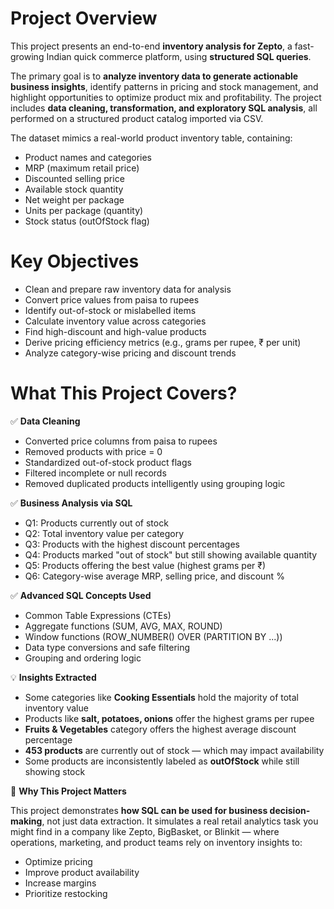 # Project Overview
This project presents an end-to-end **inventory analysis for Zepto**, a fast-growing Indian quick commerce platform, using **structured SQL queries**.

The primary goal is to **analyze inventory data to generate actionable business insights**, identify patterns in pricing and stock management, and highlight opportunities to optimize product mix and profitability. The project includes **data cleaning, transformation, and exploratory SQL analysis**, all performed on a structured product catalog imported via CSV.

The dataset mimics a real-world product inventory table, containing:

- Product names and categories
- MRP (maximum retail price)
- Discounted selling price
- Available stock quantity
- Net weight per package
- Units per package (quantity)
- Stock status (outOfStock flag)

# Key Objectives

- Clean and prepare raw inventory data for analysis
- Convert price values from paisa to rupees
- Identify out-of-stock or mislabelled items
- Calculate inventory value across categories
- Find high-discount and high-value products
- Derive pricing efficiency metrics (e.g., grams per rupee, ₹ per unit)
- Analyze category-wise pricing and discount trends

# What This Project Covers?

✅ **Data Cleaning**
- Converted price columns from paisa to rupees
- Removed products with price = 0
- Standardized out-of-stock product flags
- Filtered incomplete or null records
- Removed duplicated products intelligently using grouping logic

✅ **Business Analysis via SQL**
- Q1: Products currently out of stock
- Q2: Total inventory value per category
- Q3: Products with the highest discount percentages
- Q4: Products marked "out of stock" but still showing available quantity
- Q5: Products offering the best value (highest grams per ₹)
- Q6: Category-wise average MRP, selling price, and discount %

✅ **Advanced SQL Concepts Used**
- Common Table Expressions (CTEs)
- Aggregate functions (SUM, AVG, MAX, ROUND)
- Window functions (ROW_NUMBER() OVER (PARTITION BY ...))
- Data type conversions and safe filtering
- Grouping and ordering logic

💡 **Insights Extracted**
- Some categories like **Cooking Essentials** hold the majority of total inventory value
- Products like **salt, potatoes, onions** offer the highest grams per rupee
- **Fruits & Vegetables** category offers the highest average discount percentage
- **453 products** are currently out of stock — which may impact availability
- Some products are inconsistently labeled as **outOfStock** while still showing stock

🎯 **Why This Project Matters**

This project demonstrates **how SQL can be used for business decision-making**, not just data extraction. It simulates a real retail analytics task you might find in a company like Zepto, BigBasket, or Blinkit — where operations, marketing, and product teams rely on inventory insights to:
- Optimize pricing
- Improve product availability
- Increase margins
- Prioritize restocking




